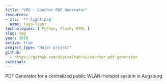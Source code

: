 ```yaml
---
title: "VPG - Voucher PDF Generator"
resources:
- src: '**-light.png'
  name: logo-light
technologies: [ Python, Flask, HTML ]
slug: vpg
year: 2018
active: true
project_type: "Major project"
github:
  - https://github.com/digitalfabrik/voucher-pdf-generator
external:
---
```


PDF Generator for a centralized public WLAN-Hotspot system in Augsburg

